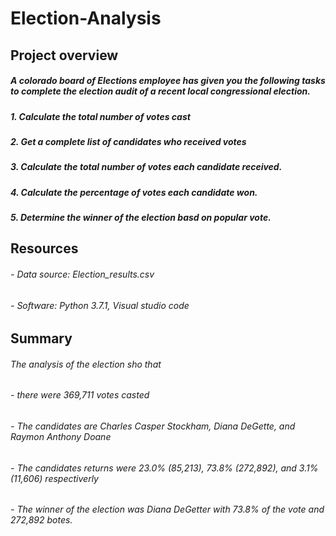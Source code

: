 # Election-Analysis

## Project overview

##### A colorado board of Elections employee has given you the following tasks to complete the election audit of a recent local congressional election. 

##### 1. Calculate the total number of votes cast 
##### 2. Get a complete list of candidates who received votes 
##### 3. Calculate the total number of votes each candidate received. 
##### 4. Calculate the percentage of votes each candidate won. 
##### 5. Determine the winner of the election basd on popular vote. 

## Resources 

###### - Data source: Election_results.csv
###### - Software: Python 3.7.1, Visual studio code 

## Summary 
###### The analysis of the election sho that 
###### - there were 369,711  votes casted 
###### - The candidates are Charles Casper Stockham, Diana DeGette, and Raymon Anthony Doane
###### - The candidates returns were 23.0% (85,213), 73.8% (272,892), and 3.1% (11,606) respectiverly
###### - The winner of the election was Diana DeGetter with 73.8% of the vote and 272,892 botes. 
